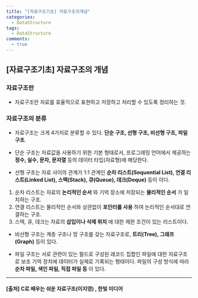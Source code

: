 ```yaml
---
title: "[자료구조기초] 자료구조의개념"
categories:
  - DataStructure
tags:
  - DataStructure
comments:
  - true
---
```


## [자료구조기초] 자료구조의 개념

### 자료구조란

* 자료구조란 자료를 효율적으로 표현하고 저장하고 처리할 수 있도록 정리하는 것.

### 자료구조의 분류

* 자료구조는 크게 4가지로 분류할 수 있다. __단순 구조, 선형 구조, 비선형 구조, 파일 구조__.

* 단순 구조는 자료값을 사용하기 위한 기본 형태로서, 프로그래밍 언어에서 제공하는 __정수, 실수, 문자, 문자열__ 등의 데이터 타입(자료형)에 해당한다.

* 선형 구조는 자료 사이의 관계가 1:1 관계인 __순차 리스트(Sequential List), 연결 리스트(Linked List), 스택(Stack), 큐(Queue), 데크(Deque)__ 등이 이다.
1. 순차 리스트는 자료의 __논리적인 순서__ 와 기억 장소에 저장되는 __물리적인 순서__ 가 일치하는 구조.
1. 연결 리스트는 물리적인 순서와 상관없이 __포인터를 사용__ 하여 논리적인 순서대로 연결하는 구조.
1. 스택, 큐, 데크는 자료의 __삽입이나 삭제 위치__ 에 대한 제한 조건이 있는 리스트이다.

* 비선형 구조는 계층 구조나 망 구조를 갖는 자료구조로, __트리(Tree), 그래프(Graph)__ 등이 있다.

* 파일 구조는 서로 관련이 있는 필드로 구성된 레코드 집합인 파일에 대한 자료구조로 보조 기억 장치에 데이터가 실제로 기록되는 형태이다. 파일의 구성 방식에 따라 __순차 파일, 색인 파일, 직접 파일 등__ 이 있다.

---

#### [출처] C로 배우는 쉬운 자료구조(이지영) , 한빛 미디어
